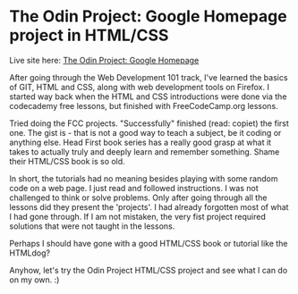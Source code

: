 # The Odin Project: Google Homepage project in HTML/CSS

Live site here: [The Odin Project: Google Homepage](https://ikass.github.io/google-homepage/)

After going through the Web Development 101 track, I've learned the basics of GIT, HTML and CSS, along with web development tools on Firefox. I started way back when the HTML and CSS introductions were done via the codecademy free lessons, but finished with FreeCodeCamp.org lessons.

Tried doing the FCC projects. "Successfully" finished (read: copiet) the first one. The gist is - that is not a good way to teach a subject, be it coding or anything else. Head First book series has a really good grasp at what it takes to actually truly and deeply learn and remember something. Shame their HTML/CSS book is so old.

In short, the tutorials had no meaning besides playing with some random code on a web page. I just read and followed instructions. I was not challenged to think or solve problems. Only after going through all the lessons did they present the 'projects'. I had already forgotten most of what I had gone through. If I am not mistaken, the very fist project required solutions that were not taught in the lessons.

Perhaps I should have gone with a good HTML/CSS book or tutorial like the HTMLdog?

Anyhow, let's try the Odin Project HTML/CSS project and see what I can do on my own. :)
